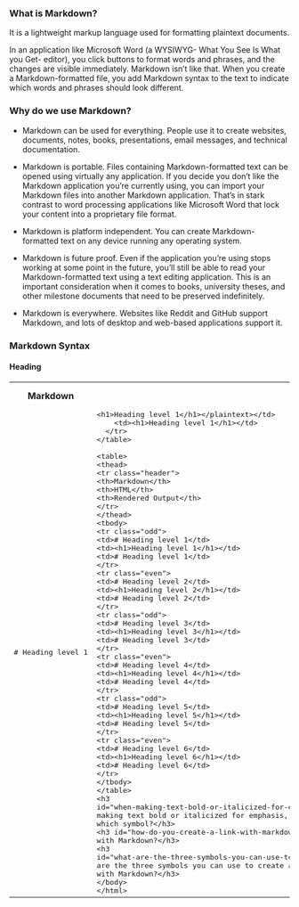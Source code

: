 ### What is Markdown?

It is a lightweight markup language used for formatting plaintext documents. 

In an application like Microsoft Word (a WYSIWYG- What You See Is What you Get- editor), you click buttons to format words and phrases, and the changes are visible immediately. Markdown isn’t like that. When you create a Markdown-formatted file, you add Markdown syntax to the text to indicate which words and phrases should look different.

### Why do we use Markdown?

- Markdown can be used for everything. People use it to create websites, documents, notes, books, presentations, email messages, and technical documentation.

- Markdown is portable. Files containing Markdown-formatted text can be opened using virtually any application. If you decide you don’t like the Markdown application you’re currently using, you can import your Markdown files into another Markdown application. That’s in stark contrast to word processing applications like Microsoft Word that lock your content into a proprietary file format.

- Markdown is platform independent. You can create Markdown-formatted text on any device running any operating system.

- Markdown is future proof. Even if the application you’re using stops working at some point in the future, you’ll still be able to read your Markdown-formatted text using a text editing application. This is an important consideration when it comes to books, university theses, and other milestone documents that need to be preserved indefinitely.

- Markdown is everywhere. Websites like Reddit and GitHub support Markdown, and lots of desktop and web-based applications support it.

### Markdown Syntax

#### Heading

<table>
  <tr>
    <th>Markdown</th>
    <th>HTML</th>
    <th>Rendered Output</th>
  </tr>
  <tr>
    <td><pre># Heading level 1</pre></td>
    <td><plaintext><h1>Heading level 1</h1></plaintext></td>
    <td><h1>Heading level 1</h1></td>
  </tr>
</table>

| Markdown | HTML | Rendered Output |
|--|--|--|
|# Heading level 1|<h1>Heading level 1</h1>| # Heading level 1 |
|# Heading level 2|<h1>Heading level 2</h1>| # Heading level 2 |
|# Heading level 3|<h1>Heading level 3</h1>| # Heading level 3 |
|# Heading level 4|<h1>Heading level 4</h1>| # Heading level 4 |
|# Heading level 5|<h1>Heading level 5</h1>| # Heading level 5 |
|# Heading level 6|<h1>Heading level 6</h1>| # Heading level 6 |

### When making text bold or italicized for emphasis, it is best practice to use which symbol?

### How do you create a link with Markdown?

### What are the three symbols you can use to create an unordered (bulleted) list with Markdown?
